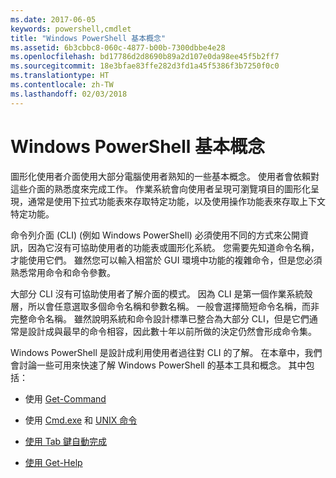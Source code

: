 ```yaml
---
ms.date: 2017-06-05
keywords: powershell,cmdlet
title: "Windows PowerShell 基本概念"
ms.assetid: 6b3cbbc8-060c-4877-b00b-7300dbbe4e28
ms.openlocfilehash: bd17786d2d8690b89a2d107e0da98ee45f5b2ff7
ms.sourcegitcommit: 18e3bfae83ffe282d3fd1a45f5386f3b7250f0c0
ms.translationtype: HT
ms.contentlocale: zh-TW
ms.lasthandoff: 02/03/2018
---
```

# <a name="windows-powershell-basics"></a>Windows PowerShell 基本概念
圖形化使用者介面使用大部分電腦使用者熟知的一些基本概念。 使用者會依賴對這些介面的熟悉度來完成工作。 作業系統會向使用者呈現可瀏覽項目的圖形化呈現，通常是使用下拉式功能表來存取特定功能，以及使用操作功能表來存取上下文特定功能。

命令列介面 (CLI) (例如 Windows PowerShell) 必須使用不同的方式來公開資訊，因為它沒有可協助使用者的功能表或圖形化系統。 您需要先知道命令名稱，才能使用它們。 雖然您可以輸入相當於 GUI 環境中功能的複雜命令，但是您必須熟悉常用命令和命令參數。

大部分 CLI 沒有可協助使用者了解介面的模式。 因為 CLI 是第一個作業系統殼層，所以會任意選取多個命令名稱和參數名稱。 一般會選擇簡短命令名稱，而非完整命令名稱。 雖然說明系統和命令設計標準已整合為大部分 CLI，但是它們通常是設計成與最早的命令相容，因此數十年以前所做的決定仍然會形成命令集。

Windows PowerShell 是設計成利用使用者過往對 CLI 的了解。 在本章中，我們會討論一些可用來快速了解 Windows PowerShell 的基本工具和概念。 其中包括：

- 使用 [Get-Command](/powershell/module/Microsoft.PowerShell.Core/get-command)

- 使用 [Cmd.exe](/windows-server/administration/windows-commands/cmd) 和 [UNIX 命令](/windows/wsl/reference)

- [使用 Tab 鍵自動完成](../../core-powershell/console/using-tab-expansion.md)

- [使用 Get-Help](./getting-detailed-help-information.md)
